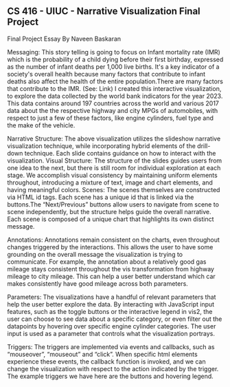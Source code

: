 ## CS 416 - UIUC - Narrative Visualization Final Project

Final Project Essay By Naveen Baskaran

Messaging: This story telling is going to focus on Infant mortality rate (IMR) which is the probability of a child dying before their first birthday, expressed as the number of infant deaths per 1,000 live births. It's a key indicator of a society's overall health because many factors that contribute to infant deaths also affect the health of the entire population.There are many factors that contribute to the IMR. (See: ​Link​) I created this interactive visualization, to explore the data collected by the world bank indicators for the year 2023. This data contains around 197 countries across the world and various 2017 data about the the respective highway and city MPGs of automobiles, with respect to just a few of these factors, like engine cylinders, fuel type and the make of the vehicle.

Narrative Structure: The above visualization utilizes the slideshow narrative visualization technique, while incorporating hybrid elements of the drill-down technique. Each slide contains guidance on how to interact with the visualization.
Visual Structure: The structure of the slides guides users from one idea to the next, but there is still room for individual exploration at each stage. We accomplish visual consistency by maintaining uniform elements throughout, introducing a mixture of text, image and chart elements, and having meaningful colors.
Scenes: The scenes themselves are constructed via HTML id tags. Each scene has a unique id that is linked via the buttons.The “Next/Previous” buttons allow users to navigate from scene to scene independently, but the structure helps guide the overall narrative. Each scene is composed of a unique chart that highlights its own distinct message.

Annotations: Annotations remain consistent on the charts, even throughout changes triggered by the interactions. This allows the user to have some grounding on the overall message the visualization is trying to communicate. For example, the annotation about a relatively good gas mileage stays consistent throughout the vis transformation from highway mileage to city mileage. This can help a user better understand which car makes consistently have good mileage across both parameters.

Parameters: The visualizations have a handful of relevant parameters that help the user better explore the data. By interacting with JavaScript input features, such as the toggle buttons or the interactive legend in vis2, the user can choose to see data about a specific category, or even filter out the datapoints by hovering over specific engine cylinder categories. The user input is used as a parameter that controls what the visualization portrays.

Triggers: The triggers are implemented via events and callbacks, such as “mouseover”, “mouseout” and “click”. When specific html elements experience these events, the callback function is invoked, and we can change the visualization with respect to the action indicated by the trigger. The example triggers we have here are the buttons and hovering legend.
